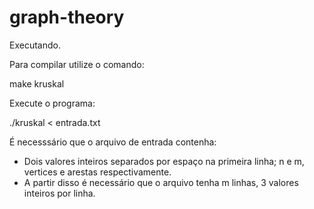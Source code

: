 # graph-theory

Executando.

Para compilar utilize o comando:

make kruskal

Execute o programa:

./kruskal < entrada.txt

É necesssário que o arquivo de entrada contenha: 

- Dois valores inteiros separados por espaço na primeira linha; n e m, vertices e arestas respectivamente.
- A partir disso é necessário que o arquivo tenha m linhas, 3 valores inteiros por linha.
